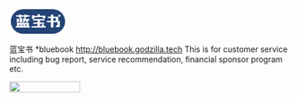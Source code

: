 

<img src="doc/logo/logo1.png" width="20%" syt height="20%" />

蓝宝书 *bluebook
http://bluebook.godzilla.tech
This is for customer service including bug report, service recommendation, financial sponsor program etc.


<img src="doc/qrcode/qr_search1.png" width="50%" syt height="50%" />
